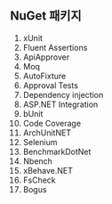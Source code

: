 ## NuGet 패키지
1. xUnit
1. Fluent Assertions
1. ApiApprover
1. Moq
1. AutoFixture
1. Approval Tests
1. Dependency injection
1. ASP.NET Integration
1. bUnit
1. Code Coverage
1. ArchUnitNET
1. Selenium
1. BenchmarkDotNet
1. Nbench
1. xBehave.NET
1. FsCheck 
1. Bogus
